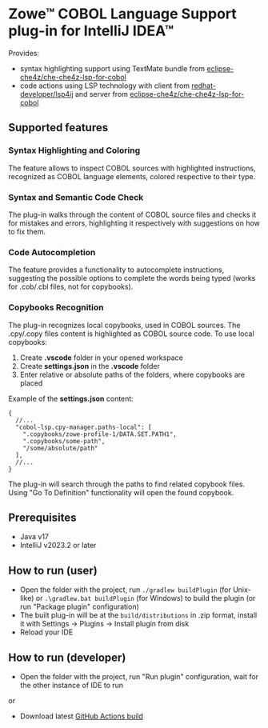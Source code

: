 # Zowe™ COBOL Language Support plug-in for IntelliJ IDEA™

Provides: 
- syntax highlighting support using TextMate bundle from [eclipse-che4z/che-che4z-lsp-for-cobol](https://github.com/eclipse-che4z/che-che4z-lsp-for-cobol)
- code actions using LSP technology with client from [redhat-developer/lsp4ij](https://github.com/redhat-developer/lsp4ij) and server from [eclipse-che4z/che-che4z-lsp-for-cobol](https://github.com/eclipse-che4z/che-che4z-lsp-for-cobol)

## Supported features

### Syntax Highlighting and Coloring

The feature allows to inspect COBOL sources with highlighted instructions, recognized as COBOL language elements, colored respective to their type.

### Syntax and Semantic Code Check

The plug-in walks through the content of COBOL source files and checks it for mistakes and errors, highlighting it respectively with suggestions on how to fix them. 

### Code Autocompletion

The feature provides a functionality to autocomplete instructions, suggesting the possible options to complete the words being typed (works for .cob/.cbl files, not for copybooks).

### Copybooks Recognition

The plug-in recognizes local copybooks, used in COBOL sources. The .cpy/.copy files content is highlighted as COBOL source code.
To use local copybooks:
1. Create **.vscode** folder in your opened workspace
2. Create **settings.json** in the **.vscode** folder
3. Enter relative or absolute paths of the folders, where copybooks are placed

Example of the **settings.json** content:
```json5
{
  //...
  "cobol-lsp.cpy-manager.paths-local": [
    ".copybooks/zowe-profile-1/DATA.SET.PATH1",
    ".copybooks/some-path",
    "/some/absolute/path"
  ],
  //...
}
```

The plug-in will search through the paths to find related copybook files. Using "Go To Definition" functionality will open the found copybook.

## Prerequisites

- Java v17
- IntelliJ v2023.2 or later

## How to run (user)

- Open the folder with the project, run `./gradlew buildPlugin` (for Unix-like) or `.\gradlew.bat buildPlugin` (for Windows) to build the plugin (or run "Package plugin" configuration)
- The built plug-in will be at the `build/distributions` in .zip format, install it with Settings -> Plugins -> Install plugin from disk
- Reload your IDE

## How to run (developer)

- Open the folder with the project, run "Run plugin" configuration, wait for the other instance of IDE to run

or

- Download latest [GitHub Actions build](https://github.com/zowe/zowe-cobol-language-support-intellij/actions/workflows/build.yml)
